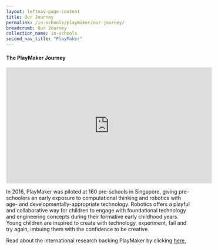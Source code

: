 ```yaml
---
layout: leftnav-page-content
title: Our Journey
permalink: /in-schools/playmaker/our-journey/
breadcrumb: Our Journey
collection_name: in-schools
second_nav_title: "PlayMaker"
---
```


#### The PlayMaker Journey


<iframe width="560" height="315" src="https://www.youtube.com/embed/6dPI5A_BSjM" frameborder="0" allow="accelerometer; autoplay; encrypted-media; gyroscope; picture-in-picture" allowfullscreen></iframe>


In 2016, PlayMaker was piloted at 160 pre-schools in Singapore, giving pre-schoolers an early exposure to computational thinking and robotics with age- and developmentally-appropriate technology. Robotics offers a playful and collaborative way for children to engage with foundational technology and engineering concepts during their formative early childhood years. Young children are inspired to create with technology, experiment, fail and try again, imbuing them with the confidence to be creative.

Read about the international research backing PlayMaker by clicking [here.](/in-schools/playmaker/international-research/)
